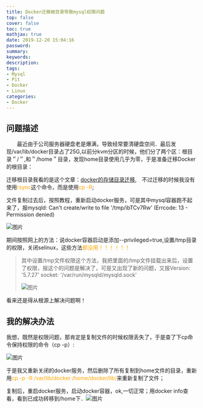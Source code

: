 ```yaml
---
title: Docker迁移根目录导致mysql权限问题
top: false
cover: false
toc: true
mathjax: true
date: 2019-12-20 15:04:16
password:
summary:
keywords:
description:
tags:
- Mysql
- Pit
- Docker
- Linux
categories:
- Docker
---
```


## 问题描述

　　最近由于公司服务器硬盘老是爆满，导致经常要清硬盘空间．最后发现/var/lib/docker目录占了25G,以前分kvm分区的时候，他们分了两个区：根目录＂/＂,和＂/home＂目录，发现home目录使用几乎为零，于是准备迁移Docker的根目录：

迁移根目录我看的是这个文章：[docker的存储目录迁移](https://www.cnblogs.com/insist-forever/p/11739207.html),　不过迁移的时候我没有使用<font color=orange>rsync</font>这个命令，而是使用<font color=orange>cp -R</font>;

文件复制过去后，按照教程，重新启动docker服务，可是其中mysql容器跑不起来了，报mysqld: Can't create/write to file '/tmp/ibTCv7Rw' (Errcode: 13 - Permission denied)

![图片](http://cdn.mjava.top/20191220143818.png)



期间按照网上的方法：说docker容器启动是添加--privileged=true,设置/tmp目录的权限，关闭selinux，这些方法<font color=orange>都没用！！！！！！</font>

> 其中设置/tmp文件权限这个方法，我把里面的/tmp文件挂载出来后，设置了权限，报这个的问题是解决了，可是又出现了新的问题，又报Version: '5.7.27'  socket: '/var/run/mysqld/mysqld.sock' 
>
> ![图片](http://cdn.mjava.top/20191220144523.png)

看来还是得从根源上解决问题啊！

## 我的解决办法

​        我想，既然是权限问题，那肯定是复制文件的时候权限丢失了，于是查了下cp命令保持权限的命令（cp -p）:

![图片](http://cdn.mjava.top/20191220144841.png)

于是我又重新关闭的docker服务，然后删除了所有复制到home文件的目录，重新用<font color=orange>cp -p -R /var/lib/docker /home/docker/lib/</font>来重新复制了文件；

复制后，重启docker服务，启动docker容器，ok,一切正常；用docker info查看，看到已成功转移到/home下．![图片](http://cdn.mjava.top/20191220145849.png)

